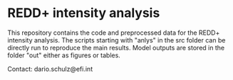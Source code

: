 # REDD+ intensity analysis

This repository contains the code and preprocessed data for the REDD+ intensity analysis. The scripts starting with "anlys" in the src folder can be directly run to reproduce the main results. Model outputs are stored in the folder "out" either as figures or tables.

Contact: dario.schulz\@efi.int
